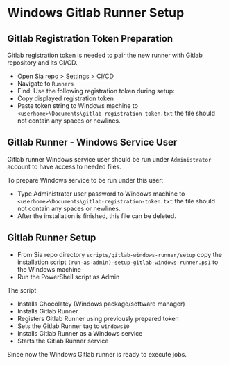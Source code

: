 # Windows Gitlab Runner Setup

## Gitlab Registration Token Preparation

Gitlab registration token is needed to pair the new runner with Gitlab repository and its CI/CD.

- Open [Sia repo > Settings > CI/CD](https://gitlab.com/NebulousLabs/Sia/-/settings/ci_cd)
- Navigate to `Runners`
- Find: Use the following registration token during setup: 
- Copy displayed registration token
- Paste token string to Windows machine to
  `<userhome>\Documents\gitlab-registration-token.txt`
  the file should not contain any spaces or newlines.

## Gitlab Runner - Windows Service User

Gitlab runner Windows service user should be run under `Administrator` account to have access to needed files.

To prepare Windows service to be run under this user:

- Type Administrator user password to Windows machine to
  `<userhome>\Documents\gitlab-registration-token.txt`
  the file should not contain any spaces or newlines.
- After the installation is finished, this file can be deleted.
  

## Gitlab Runner Setup

- From Sia repo directory `scripts/gitlab-windows-runner/setup`
  copy the installation script `(run-as-admin)-setup-gitlab-windows-runner.ps1`
  to the Windows machine
- Run the PowerShell script as Admin

The script

- Installs Chocolatey (Windows package/software manager)
- Installs Gitlab Runner
- Registers Gitlab Runner using previously prepared token
- Sets the Gitlab Runner tag to `windows10`
- Installs Gitlab Runner as a Windows service
- Starts the Gitlab Runner service

Since now the Windows Gitlab runner is ready to execute jobs.